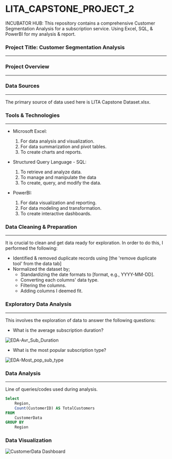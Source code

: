 # LITA_CAPSTONE_PROJECT_2
INCUBATOR HUB: This repository contains a comprehensive Customer Segmentation Analysis for a subscription service. Using Excel, SQL, &amp; PowerBI for my analysis &amp; report.

### Project Title: Customer Segmentation Analysis
---
### Project Overview
---

### Data Sources
---
The primary source of data used here is LITA Capstone Dataset.xlsx. 

### Tools & Technologies
---
- Microsoft Excel: 
  1. For data analysis and visualization.
  2. For data summarization and pivot tables.
  3. To create charts and reports.

- Structured Query Language - SQL: 
  1. To retrieve and analyze data.
  2. To manage and manipulate the data
  3. To create, query, and modify the data.

- PowerBI:
  1. For data visualization and reporting.
  2. For data modeling and transformation.
  3. To create interactive dashboards.

### Data Cleaning & Preparation
---
It is crucial to clean and get data ready for exploration. In order to do this, I performed the following:

- Identified & removed duplicate records using [the 'remove duplicate tool' from the data tab]
- Normalized the dataset by;
    - Standardizing the date formats to [format, e.g., YYYY-MM-DD].
    - Converting each columns' data type.
    - Filtering the columns.
    - Adding columns I deemed fit.

### Exploratory Data Analysis
---
This involves the exploration of data to answer the following questions:

- What is the average subscription duration?

![EDA-Avr_Sub_Duration](https://github.com/user-attachments/assets/48fa04f0-817f-4b00-afff-c9177fdc3853)

- What is the most popular subscription type?
  
![EDA-Most_pop_sub_type](https://github.com/user-attachments/assets/2fc61889-0091-4c82-ab70-c236b24253c4)

### Data Analysis
---
Line of queries/codes used during analysis.

```SQL
Select
	Region,
	Count(CustomerID) AS TotalCustomers
FROM
	CustomerData
GROUP BY 
	Region
```

### Data Visualization

![CustomerData Dashboard](https://github.com/user-attachments/assets/3b692215-6f93-43fd-9260-414148320f75)
